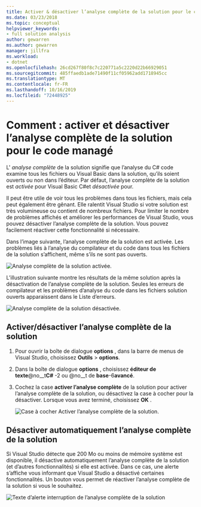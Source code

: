 ```yaml
---
title: Activer & désactiver l’analyse complète de la solution pour le code managé
ms.date: 03/23/2018
ms.topic: conceptual
helpviewer_keywords:
- full solution analysis
author: gewarren
ms.author: gewarren
manager: jillfra
ms.workload:
- dotnet
ms.openlocfilehash: 26cd267f80f8c7c220771a5c2220d22b66929051
ms.sourcegitcommit: 485ffaedb1ade71490f11cf05962add1718945cc
ms.translationtype: MT
ms.contentlocale: fr-FR
ms.lasthandoff: 10/16/2019
ms.locfileid: "72448925"
---
```

# <a name="how-to-enable-and-disable-full-solution-analysis-for-managed-code"></a>Comment : activer et désactiver l’analyse complète de la solution pour le code managé

L' *analyse complète* de la solution signifie que l’analyse du C# code examine tous les fichiers ou Visual Basic dans la solution, qu’ils soient ouverts ou non dans l’éditeur. Par défaut, l’analyse complète de la solution est *activée* pour Visual Basic C#et *désactivée* pour.

Il peut être utile de voir tous les problèmes dans tous les fichiers, mais cela peut également être gênant. Elle ralentit Visual Studio si votre solution est très volumineuse ou contient de nombreux fichiers. Pour limiter le nombre de problèmes affichés et améliorer les performances de Visual Studio, vous pouvez désactiver l’analyse complète de la solution. Vous pouvez facilement réactiver cette fonctionnalité si nécessaire.

Dans l’image suivante, l’analyse complète de la solution est activée. Les problèmes liés à l’analyse du compilateur et du code dans tous les fichiers de la solution s’affichent, même s’ils ne sont pas ouverts.

![Analyse complète de la solution activée.](../code-quality/media/fsa_enabled.png)

L’illustration suivante montre les résultats de la même solution après la désactivation de l’analyse complète de la solution. Seules les erreurs de compilateur et les problèmes d’analyse du code dans les fichiers solution ouverts apparaissent dans le Liste d’erreurs.

![Analyse complète de la solution désactivée.](../code-quality/media/fsa_disabled.png)

## <a name="toggle-full-solution-analysis"></a>Activer/désactiver l’analyse complète de la solution

1. Pour ouvrir la boîte de dialogue **options** , dans la barre de menus de Visual Studio, choisissez **Outils** > **options**.

1. Dans la boîte de dialogue **options** , choisissez **éditeur de texte**@no__t**C#** -2 ou @no__t de **base**-6**avancé**.

1. Cochez la case **activer l’analyse complète** de la solution pour activer l’analyse complète de la solution, ou désactivez la case à cocher pour la désactiver. Lorsque vous avez terminé, choisissez **OK** .

   ![Case à cocher Activer l’analyse complète de la solution.](../code-quality/media/options-enable-full-solution-analysis.png)

## <a name="automatically-disable-full-solution-analysis"></a>Désactiver automatiquement l’analyse complète de la solution

Si Visual Studio détecte que 200 Mo ou moins de mémoire système est disponible, il désactive automatiquement l’analyse complète de la solution (et d’autres fonctionnalités) si elle est activée. Dans ce cas, une alerte s’affiche vous informant que Visual Studio a désactivé certaines fonctionnalités. Un bouton vous permet de réactiver l’analyse complète de la solution si vous le souhaitez.

![Texte d’alerte interruption de l’analyse complète de la solution](../code-quality/media/fsa_alert.png)
